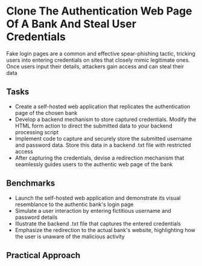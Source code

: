 # Clone The Authentication Web Page Of A Bank And Steal User Credentials
Fake login pages are a common and effective spear-phishing tactic, tricking users into entering credentials on sites that closely mimic legitimate ones. Once users input their details, attackers gain access and can steal their data

## Tasks
- Create a self-hosted web application that replicates the authentication page of the chosen bank
- Develop a backend mechanism to store captured credentials. Modify the HTML form action to direct the submitted data to your backend processing script
- Implement code to capture and securely store the submitted username and password data. Store this data in a backend .txt file with restricted access
- After capturing the credentials, devise a redirection mechanism that seamlessly guides users to the authentic web page of the bank

## Benchmarks
- Launch the self-hosted web application and demonstrate its visual resemblance to the authentic bank's login page
- Simulate a user interaction by entering fictitious username and password details
- Illustrate the backend .txt file that captures the entered credentials
- Emphasize the redirection to the actual bank's website, highlighting how the user is unaware of the malicious activity

## Practical Approach
